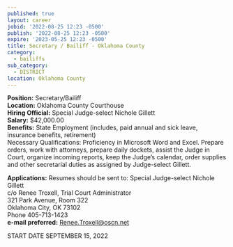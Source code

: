 ```yaml
---
published: true
layout: career
jobid: '2022-08-25 12:23 -0500'
publish: '2022-08-25 12:23 -0500'
expire: '2023-05-25 12:23 -0500'
title: Secretary / Bailiff - Oklahoma County
category:
  - bailiffs
sub_category:
  - DISTRICT
location: Oklahoma County
---
```

**Position:** Secretary/Bailiff  
**Location:** Oklahoma County Courthouse  		
**Hiring Official:** Special Judge-select Nichole Gillett  
**Salary:** $42,000.00  
**Benefits:** State Employment (includes, paid annual and sick leave, insurance benefits, retirement)  
Necessary Qualifications: Proficiency in Microsoft Word and Excel.  Prepare orders, work with attorneys, prepare daily dockets, assist the Judge in Court, organize incoming reports, keep the Judge’s calendar, order supplies and other secretarial duties as assigned by Judge-select Gillett.
					
**Applications:** Resumes should be sent to:
Special Judge-select Nichole Gillett  
c/o Renee Troxell, Trial Court Administrator  
321 Park Avenue, Room 322  
Oklahoma City, OK  73102  
Phone 405-713-1423  
**e-mail preferred:** [Renee.Troxell@oscn.net](mailto:Renee.Troxell@oscn.net)

START DATE SEPTEMBER 15, 2022

